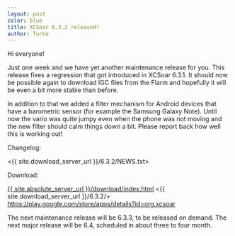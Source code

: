 ```yaml
---
layout: post
color: blue
title: XCSoar 6.3.2 released!
author: Turbo
---
```

Hi everyone!

Just one week and we have yet another maintenance release for you. This release
fixes a regression that got introduced in XCSoar 6.3.1. It should now be
possible again to download IGC files from the Flarm and hopefully it will be
even a bit more stable than before.

In addition to that we added a filter mechanism for Android devices that have
a barometric sensor (for example the Samsung Galaxy Note). Until now the vario
was quite jumpy even when the phone was not moving and the new filter should
calm things down a bit. Please report back how well this is working out!

Changelog:

 <{{ site.download_server_url }}/6.3.2/NEWS.txt>

Download:

 [{{ site.absolute_server_url }}/download/index.html](/download/index.html)
 <{{ site.download_server_url }}/6.3.2/>
 <https://play.google.com/store/apps/details?id=org.xcsoar>

The next maintenance release will be 6.3.3, to be released on demand.
The next major release will be 6.4, scheduled in about three to four month.
